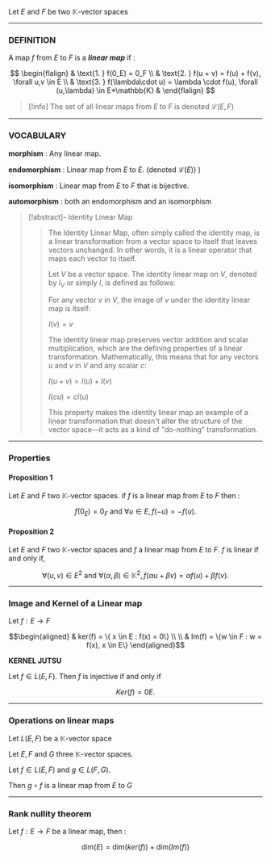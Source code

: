 

Let $E$ and $F$ be two $\mathbb{K}$-vector spaces

---

### DEFINITION

A map $f$ from $E$ to $F$ is a _**linear map**_ if :


$$
\begin{flalign}
& \text{1. } f(0_E) = 0_F \\ &
\text{2. } f(u + v) = f(u) + f(v), \forall u,v \in E \\ &
\text{3. } f(\lambda\cdot u) = \lambda \cdot f(u), \forall (u,\lambda) \in E*\mathbb{K} &
\end{flalign}
$$

>[!info] 
>The set of all linear maps from $E$ to $F$ is denoted $\mathcal{L}(E,F)$

---

### VOCABULARY 

**morphism** : Any linear map.

**endomorphism** : Linear map from $E$ to $E$. (denoted $\mathcal{L}(E)$) )

**isomorphism** : Linear map from $E$ to $F$ that is bijective.

**automorphism** : both an endomorphism and an isomorphism


>[!abstract]- Identity Linear Map
>> The Identity Linear Map, often simply called the identity map, is a linear transformation from a vector space to itself that leaves vectors unchanged. In other words, it is a linear operator that maps each vector to itself.
>> 
>> Let $V$ be a vector space. The identity linear map on $V$, denoted by $I_V$ or simply $I$, is defined as follows:
>>
>>For any vector $v$ in $V$, the image of $v$ under the identity linear map is itself:
>>
>>$I(v) = v$
>>
>>The identity linear map preserves vector addition and scalar multiplication, which are the defining properties of a linear transformation. Mathematically, this means that for any vectors $u$ and $v$ in $V$ and any scalar $c$:
>>
>>$I(u + v) = I(u) + I(v)$
>>
>>$I(cu) = cI(u)$
>>
>>This property makes the identity linear map an example of a linear transformation that doesn't alter the structure of the vector space—it acts as a kind of "do-nothing" transformation.

---

### Properties

#### Proposition 1
Let $E$ and $F$ two $\mathbb{K}$-vector spaces. if $f$ is a linear map from $E$ to $F$ then :

$$
f(0_E) = 0_F \text{ and } \forall u \in E, f(-u) = -f(u).
$$

#### Proposition 2
Let $E$ and $F$ two $\mathbb{K}$-vector spaces and $f$ a linear map from $E$ to $F$. $f$ is linear if and only if,

$$
\forall(u,v) \in E^2 \text{ and } \forall(\alpha,\beta) \in \mathbb{K}^2,
f(\alpha u + \beta v) = \alpha f(u) + \beta f(v).
$$

---


### Image and Kernel of a Linear map

Let $f : E \rightarrow F$ 

$$\begin{aligned}
& ker(f) = \{ x \in E : f(x) = 0\} \\ \\
& Im(f) = \{w \in F : w = f(x), x \in E\}
\end{aligned}$$


**KERNEL JUTSU**

Let $f ∈ L(E, F).$ Then $f$ is injective if and only if

$$ Ker(f) = {0E}. $$

---

### Operations on linear maps


Let $L(E,F)$ be a $\mathbb{K}$-vector space

Let $E, F$ and $G$ three $\mathbb{K}$-vector spaces.

Let $f ∈ L(E, F)$ and $g ∈ L(F, G)$.

Then $g\circ f$ is a linear map from $E$ to $G$

---

### Rank nullity theorem

Let $f: E \to F$ be a linear map, then :

$$ \text{dim}(E) = \text{dim}(ker(f)) + \text{dim}(Im(f))  
$$